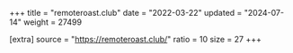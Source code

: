 +++
title = "remoteroast.club"
date = "2022-03-22"
updated = "2024-07-14"
weight = 27499

[extra]
source = "https://remoteroast.club/"
ratio = 10
size = 27
+++
